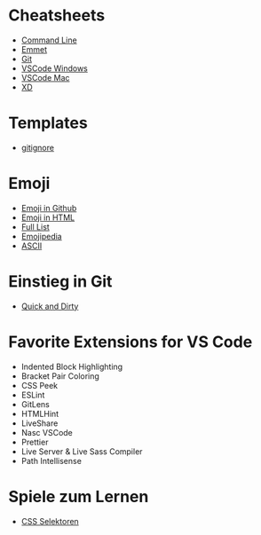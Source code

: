 # Cheatsheets

-   [Command Line](/Command_Line_cheatsheets.png)
-   [Emmet](/Emmet_cheatsheets.pdf)
-   [Git](/Git_cheatsheets.pdf)
-   [VSCode Windows](/VSCode--keyboard-shortcuts-windows.pdf)
-   [VSCode Mac](/VSCode--keyboard-shortcuts-macos.pdf)
-   [XD](/XD_cheatsheet.pdf)

# Templates

-   [gitignore](/gitignore_Template.txt)

# Emoji

-   [Emoji in Github](https://gist.github.com/rxaviers/7360908)
-   [Emoji in HTML](https://www.w3schools.com/charsets/ref_emoji_smileys.asp)
-   [Full List](https://unicode.org/emoji/charts/full-emoji-list.html)
-   [Emojipedia](https://emojipedia.org/)
-   [ASCII](https://www.freeformatter.com/html-entities.html)

# Einstieg in Git

-   [Quick and Dirty](https://rogerdudler.github.io/git-guide/index.de.html)

# Favorite Extensions for VS Code

-   Indented Block Highlighting
-   Bracket Pair Coloring
-   CSS Peek
-   ESLint
-   GitLens
-   HTMLHint
-   LiveShare
-   Nasc VSCode
-   Prettier
-   Live Server & Live Sass Compiler
-   Path Intellisense

# Spiele zum Lernen

-   [CSS Selektoren](https://flukeout.github.io/)

